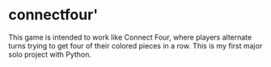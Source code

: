# connectfour'

This game is intended to work like Connect Four, where players alternate turns trying to get four of their colored pieces in a row. This is my first major solo project with Python.
